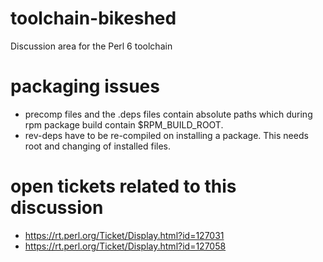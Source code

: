 # toolchain-bikeshed
Discussion area for the Perl 6 toolchain
# packaging issues
* precomp files and the .deps files contain absolute paths which during rpm package build contain $RPM_BUILD_ROOT.
* rev-deps have to be re-compiled on installing a package. This needs root and changing of installed files.
# open tickets related to this discussion
* https://rt.perl.org/Ticket/Display.html?id=127031
* https://rt.perl.org/Ticket/Display.html?id=127058
